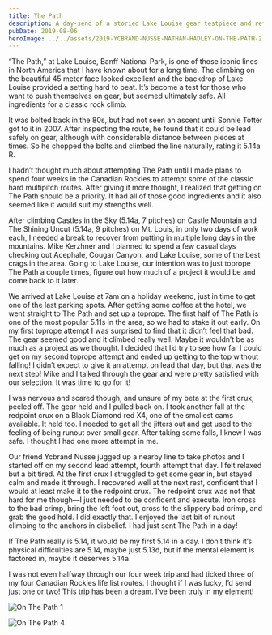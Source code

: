 ```yaml
---
title: The Path
description: A day-send of a storied Lake Louise gear testpiece and reflections on style.
pubDate: 2019-08-06
heroImage: ../../assets/2019-YCBRAND-NUSSE-NATHAN-HADLEY-ON-THE-PATH-2.jpg
---
```


“The Path,” at Lake Louise, Banff National Park, is one of those iconic lines in North America that I have known about for a long time. The climbing on the beautiful 45 meter face looked excellent and the backdrop of Lake Louise provided a setting hard to beat. It’s become a test for those who want to push themselves on gear, but seemed ultimately safe. All ingredients for a classic rock climb.

It was bolted back in the 80s, but had not seen an ascent until Sonnie Totter got to it in 2007. After inspecting the route, he found that it could be lead safely on gear, although with considerable distance between pieces at times. So he chopped the bolts and climbed the line naturally, rating it 5.14a R.

I hadn’t thought much about attempting The Path until I made plans to spend four weeks in the Canadian Rockies to attempt some of the classic hard multipitch routes. After giving it more thought, I realized that getting on The Path should be a priority. It had all of those good ingredients and it also seemed like it would suit my strengths well.

After climbing Castles in the Sky (5.14a, 7 pitches) on Castle Mountain and The Shining Uncut (5.14a, 9 pitches) on Mt. Louis, in only two days of work each, I needed a break to recover from putting in multiple long days in the mountains. Mike Kerzhner and I planned to spend a few casual days checking out Acephale, Cougar Canyon, and Lake Louise, some of the best crags in the area. Going to Lake Louise, our intention was to just toprope The Path a couple times, figure out how much of a project it would be and come back to it later.

We arrived at Lake Louise at 7am on a holiday weekend, just in time to get one of the last parking spots. After getting some coffee at the hotel, we went straight to The Path and set up a toprope. The first half of The Path is one of the most popular 5.11s in the area, so we had to stake it out early. On my first toprope attempt I was surprised to find that it didn’t feel that bad. The gear seemed good and it climbed really well. Maybe it wouldn’t be as much as a project as we thought. I decided that I’d try to see how far I could get on my second toprope attempt and ended up getting to the top without falling! I didn’t expect to give it an attempt on lead that day, but that was the next step! Mike and I talked through the gear and were pretty satisfied with our selection. It was time to go for it!

I was nervous and scared though, and unsure of my beta at the first crux, peeled off. The gear held and I pulled back on. I took another fall at the redpoint crux on a Black Diamond red X4, one of the smallest cams available. It held too. I needed to get all the jitters out and get used to the feeling of being runout over small gear. After taking some falls, I knew I was safe. I thought I had one more attempt in me.

Our friend Ycbrand Nusse jugged up a nearby line to take photos and I started off on my second lead attempt, fourth attempt that day. I felt relaxed but a bit tired. At the first crux I struggled to get some gear in, but stayed calm and made it through. I recovered well at the next rest, confident that I would at least make it to the redpoint crux. The redpoint crux was not that hard for me though—I just needed to be confident and execute. Iron cross to the bad crimp, bring the left foot out, cross to the slippery bad crimp, and grab the good hold. I did exactly that. I enjoyed the last bit of runout climbing to the anchors in disbelief. I had just sent The Path in a day!

If The Path really is 5.14, it would be my first 5.14 in a day. I don’t think it’s physical difficulties are 5.14, maybe just 5.13d, but if the mental element is factored in, maybe it deserves 5.14a.

I was not even halfway through our four week trip and had ticked three of my four Canadian Rockies life list routes. I thought if I was lucky, I’d send just one or two! This trip has been a dream. I’ve been truly in my element!

![On The Path 1](/images/2019-YCBRAND-NUSSE-NATHAN-HADLEY-ON-THE-PATH-1.jpg)

![On The Path 4](/images/2019-YCBRAND-NUSSE-NATHAN-HADLEY-ON-THE-PATH-4.jpg)


